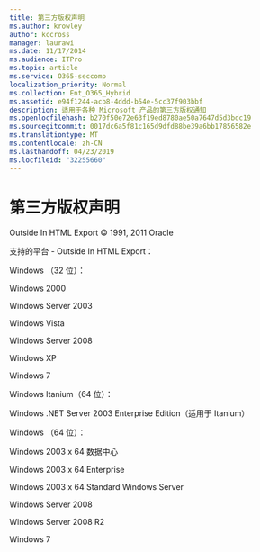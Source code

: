 ```yaml
---
title: 第三方版权声明
ms.author: krowley
author: kccross
manager: laurawi
ms.date: 11/17/2014
ms.audience: ITPro
ms.topic: article
ms.service: O365-seccomp
localization_priority: Normal
ms.collection: Ent_O365_Hybrid
ms.assetid: e94f1244-acb8-4ddd-b54e-5cc37f903bbf
description: 适用于各种 Microsoft 产品的第三方版权通知
ms.openlocfilehash: b270f50e72e63f19ed8780ae50a7647d5d3bdc19
ms.sourcegitcommit: 0017dc6a5f81c165d9dfd88be39a6bb17856582e
ms.translationtype: MT
ms.contentlocale: zh-CN
ms.lasthandoff: 04/23/2019
ms.locfileid: "32255660"
---
```

# <a name="third-party-copyright-notices"></a>第三方版权声明

Outside In HTML Export © 1991, 2011 Oracle
  
支持的平台 - Outside In HTML Export：
  
Windows （32 位）：
  
Windows 2000
  
Windows Server 2003
  
Windows Vista
  
Windows Server 2008
  
Windows XP
  
Windows 7
  
Windows Itanium（64 位）：
  
Windows .NET Server 2003 Enterprise Edition（适用于 Itanium）
  
Windows （64 位）：
  
Windows 2003 x 64 数据中心
  
Windows 2003 x 64 Enterprise
  
Windows 2003 x 64 Standard Windows Server
  
Windows Server 2008
  
Windows Server 2008 R2
  
Windows 7
  

